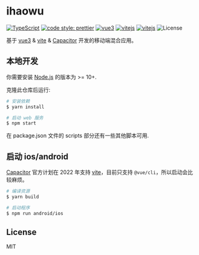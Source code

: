 # ihaowu

[![TypeScript](https://img.shields.io/badge/lang-typescript-informational?style=flat)](https://www.typescriptlang.org)
[![code style: prettier](https://img.shields.io/badge/code_style-prettier-ff69b4.svg?style=flat-square)](https://github.com/prettier/prettier)
[![vue3](https://img.shields.io/badge/vue-3-342b983?style=flat)][vue3]
[![vitejs](https://img.shields.io/badge/hybrid-capacitor-119eff?style=flat)][capacitorjs]
[![vitejs](https://img.shields.io/badge/build-vite-d6cff?style=flat)][vitejs]
![License](https://img.shields.io/badge/license-MIT-brightgreen.svg)

基于 [vue3][vue3] & [vite][vitejs] & [Capacitor][capacitorjs] 开发的移动端混合应用。

## 本地开发

你需要安装 [Node.js][nodejs] 的版本为 >= 10+.

克隆此仓库后运行:

```bash
# 安装依赖
$ yarn install

# 启动 web 服务
$ npm start
```

在 package.json 文件的 scripts 部分还有一些其他脚本可用.

## 启动 ios/android

[Capacitor][capacitorjs] 官方计划在 2022 年支持 [vite][vitejs]，目前只支持 `@vue/cli`，所以启动会比较麻烦。

```bash
# 编译资源
$ yarn build

# 启动程序
$ npm run android/ios
```

## License

MIT

[nodejs]: https://nodejs.org
[vitejs]: https://vitejs.dev/
[vue3]: https://v3.cn.vuejs.org/
[capacitorjs]: https://capacitorjs.com/
